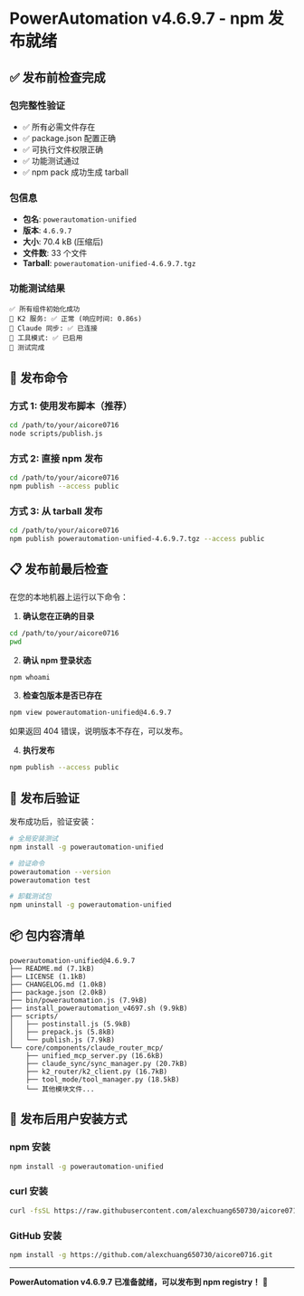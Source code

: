 # PowerAutomation v4.6.9.7 - npm 发布就绪

## ✅ **发布前检查完成**

### **包完整性验证**
- ✅ 所有必需文件存在
- ✅ package.json 配置正确
- ✅ 可执行文件权限正确
- ✅ 功能测试通过
- ✅ npm pack 成功生成 tarball

### **包信息**
- **包名**: `powerautomation-unified`
- **版本**: `4.6.9.7`
- **大小**: 70.4 kB (压缩后)
- **文件数**: 33 个文件
- **Tarball**: `powerautomation-unified-4.6.9.7.tgz`

### **功能测试结果**
```
✅ 所有组件初始化成功
🔄 K2 服务: ✅ 正常 (响应时间: 0.86s)
🔗 Claude 同步: ✅ 已连接
🔧 工具模式: ✅ 已启用
🎉 测试完成
```

## 🚀 **发布命令**

### **方式 1: 使用发布脚本（推荐）**
```bash
cd /path/to/your/aicore0716
node scripts/publish.js
```

### **方式 2: 直接 npm 发布**
```bash
cd /path/to/your/aicore0716
npm publish --access public
```

### **方式 3: 从 tarball 发布**
```bash
cd /path/to/your/aicore0716
npm publish powerautomation-unified-4.6.9.7.tgz --access public
```

## 📋 **发布前最后检查**

在您的本地机器上运行以下命令：

1. **确认您在正确的目录**
```bash
cd /path/to/your/aicore0716
pwd
```

2. **确认 npm 登录状态**
```bash
npm whoami
```

3. **检查包版本是否已存在**
```bash
npm view powerautomation-unified@4.6.9.7
```
如果返回 404 错误，说明版本不存在，可以发布。

4. **执行发布**
```bash
npm publish --access public
```

## 🎯 **发布后验证**

发布成功后，验证安装：

```bash
# 全局安装测试
npm install -g powerautomation-unified

# 验证命令
powerautomation --version
powerautomation test

# 卸载测试包
npm uninstall -g powerautomation-unified
```

## 📦 **包内容清单**

```
powerautomation-unified@4.6.9.7
├── README.md (7.1kB)
├── LICENSE (1.1kB)
├── CHANGELOG.md (1.0kB)
├── package.json (2.0kB)
├── bin/powerautomation.js (7.9kB)
├── install_powerautomation_v4697.sh (9.9kB)
├── scripts/
│   ├── postinstall.js (5.9kB)
│   ├── prepack.js (5.8kB)
│   └── publish.js (7.9kB)
└── core/components/claude_router_mcp/
    ├── unified_mcp_server.py (16.6kB)
    ├── claude_sync/sync_manager.py (20.7kB)
    ├── k2_router/k2_client.py (16.7kB)
    ├── tool_mode/tool_manager.py (18.5kB)
    └── 其他模块文件...
```

## 🌟 **发布后用户安装方式**

### **npm 安装**
```bash
npm install -g powerautomation-unified
```

### **curl 安装**
```bash
curl -fsSL https://raw.githubusercontent.com/alexchuang650730/aicore0716/main/install_powerautomation_v4697.sh | bash
```

### **GitHub 安装**
```bash
npm install -g https://github.com/alexchuang650730/aicore0716.git
```

---

**PowerAutomation v4.6.9.7 已准备就绪，可以发布到 npm registry！** 🚀

